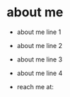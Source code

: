 # about me

- about me line 1

- about me line 2

- about me line 3

- about me line 4

- reach me at:
